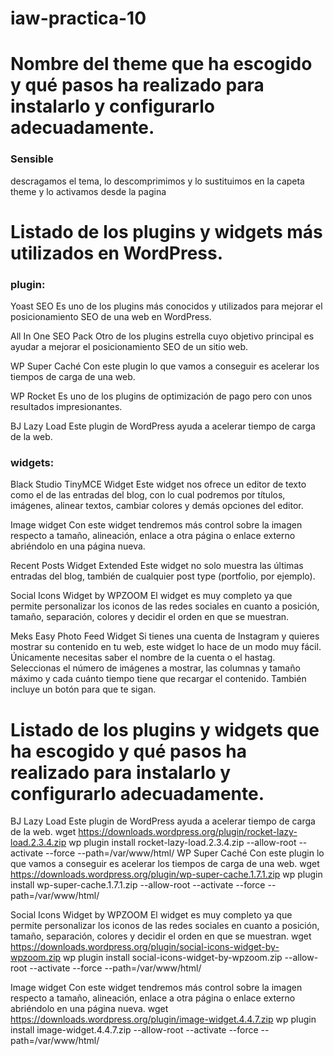 # iaw-practica-10

# Nombre del theme que ha escogido y qué pasos ha realizado para instalarlo y configurarlo adecuadamente.
### Sensible
descragamos el tema, lo descomprimimos y lo sustituimos en la capeta theme y lo activamos desde la pagina

# Listado de los plugins y widgets más utilizados en WordPress.
### plugin:
Yoast SEO
Es uno de los plugins más conocidos y utilizados para mejorar el posicionamiento SEO de una web en WordPress.

All In One SEO Pack
Otro de los plugins estrella cuyo objetivo principal es ayudar a mejorar el posicionamiento SEO de un sitio web.

WP Super Caché
Con este plugin lo que vamos a conseguir es acelerar los tiempos de carga de una web.

WP Rocket
Es uno de los plugins de optimización de pago pero con unos resultados impresionantes.

BJ Lazy Load
Este plugin de WordPress ayuda a acelerar tiempo de carga de la web.

### widgets:
Black Studio TinyMCE Widget
Este widget nos ofrece un editor de texto como el de las entradas del blog, con lo cual podremos por títulos, imágenes, alinear textos, cambiar colores y demás opciones del editor.

Image widget
Con este widget tendremos más control sobre la imagen respecto a tamaño, alineación, enlace a otra página o enlace externo abriéndolo en una página nueva.

Recent Posts Widget Extended
Este widget no solo muestra las últimas entradas del blog, también de cualquier post type (portfolio, por ejemplo).

Social Icons Widget by WPZOOM
El widget es muy completo ya que permite personalizar los iconos de las redes sociales en cuanto a posición, tamaño, separación, colores y decidir el orden en que se muestran.

Meks Easy Photo Feed Widget
Si tienes una cuenta de Instagram y quieres mostrar su contenido en tu web, este widget lo hace de un modo muy fácil. Únicamente necesitas saber el nombre de la cuenta o el hastag. Seleccionas el número de imágenes a mostrar, las columnas y tamaño máximo y cada cuánto tiempo tiene que recargar el contenido.
También incluye un botón para que te sigan.

# Listado de los plugins y widgets que ha escogido y qué pasos ha realizado para instalarlo y configurarlo adecuadamente.
BJ Lazy Load
Este plugin de WordPress ayuda a acelerar tiempo de carga de la web.
wget https://downloads.wordpress.org/plugin/rocket-lazy-load.2.3.4.zip
wp plugin install rocket-lazy-load.2.3.4.zip --allow-root --activate --force --path=/var/www/html/
WP Super Caché
Con este plugin lo que vamos a conseguir es acelerar los tiempos de carga de una web.
wget https://downloads.wordpress.org/plugin/wp-super-cache.1.7.1.zip
wp plugin install wp-super-cache.1.7.1.zip --allow-root --activate --force --path=/var/www/html/

Social Icons Widget by WPZOOM
El widget es muy completo ya que permite personalizar los iconos de las redes sociales en cuanto a posición, tamaño, separación, colores y decidir el orden en que se muestran.
wget https://downloads.wordpress.org/plugin/social-icons-widget-by-wpzoom.zip
wp plugin install social-icons-widget-by-wpzoom.zip --allow-root --activate --force --path=/var/www/html/

Image widget
Con este widget tendremos más control sobre la imagen respecto a tamaño, alineación, enlace a otra página o enlace externo abriéndolo en una página nueva.
wget https://downloads.wordpress.org/plugin/image-widget.4.4.7.zip
wp plugin install image-widget.4.4.7.zip --allow-root --activate --force --path=/var/www/html/

